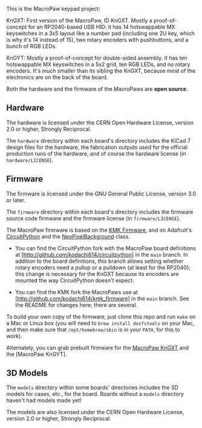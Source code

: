 This is the MacroPaw keypad project:

KnGXT: First version of the MacroPaw, ID KnGXT. Mostly a proof-of-concept for
       an RP2040-based USB HID: it has 14 hotswappable MX keyswitches in a 3x5
       layout like a number pad (including one 2U key, which is why it's 14
       instead of 15), two rotary encoders with pushbuttons, and a bunch of
       RGB LEDs.

KnGYT: Mostly a proof-of-concept for double-sided assembly. It has ten
       hotswappable MX keyswitches in a 5x2 grid, ten RGB LEDs, and no rotary
       encoders. It's _much_ smaller than its sibling the KnGXT, because most
       of the electronics are on the back of the board.

Both the hardware and the firmware of the MacroPaws are **open source**.

## Hardware

The hardware is licensed under the CERN Open Hardware License, version 2.0
or higher, Strongly Reciprocal.

The `hardware` directory within each board's directory includes the KiCad 7
design files for the hardware, the fabrication outputs used for the official
production runs of the hardware, and of course the hardware license
(in `hardware/LICENSE`).

## Firmware

The firmware is licensed under the GNU General Public License, version 3.0 or
later.

The `firmware` directory within each board's directory includes the firmware
source code firmware and the firmware license (in `firmware/LICENSE`).

The MacroPaw firmware is based on the [KMK Firmware], and on Adafruit's
[CircuitPython] and the [NeoPixelBackground] class.

- You can find the CircuitPython fork with the MacroPaw board definitions at
  [http://github.com/kodachi614/circuitpython] in the `main` branch. In
  addition to the board definitions, this branch allows setting whether rotary
  encoders need a pullup or a pulldown (at least for the RP2040); this change
  is necessary for the KnGXT because its encoders are mounted the way
  CircuitPython doesn't expect.

- You can find the KMK fork the MacroPaws use at
 [http://github.com/kodachi614/kmk_firmware] in the `main` branch. See the
 README for changes here; there are several.

To build your own copy of the firmware, just clone this repo and run `make` on
a Mac or Linux box (you will need to `brew install dosfstools` on your Mac,
and then make sure that `/opt/homebrew/sbin` is in your `PATH`, for this to
work).

Alternately, you can grab prebuilt firmware for the [MacroPaw KnGXT] and the [MacroPaw KnGYT].

[KMK Firmware]: https://github.com/KMKfw/kmk_firmware/
[CircuitPython]: https://circuitpython.org/
[NeoPixelBackground]: https://learn.adafruit.com/intro-to-rp2040-pio-with-circuitpython/advanced-using-pio-to-drive-neopixels-in-the-background
[MacroPaw KnGXT]: https://www.kodachi.com/firmware/macropaw-KnGXT.uf2
[MacroPaw KnGXC]: https://www.kodachi.com/firmware/macropaw-KnGYT.uf2

## 3D Models

The `models` directory within some boards' directories includes the 3D models
for cases, etc., for the board. Boards without a `models` directory haven't
had models made yet!

The models are also licensed under the CERN Open Hardware License, version 2.0
or higher, Strongly Reciprocal.
